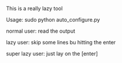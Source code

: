 This is a really lazy tool

Usage: sudo python auto_configure.py 

normal user: read the output 

lazy user: skip some lines bu hitting the enter 

super lazy user: just lay on the [enter]
